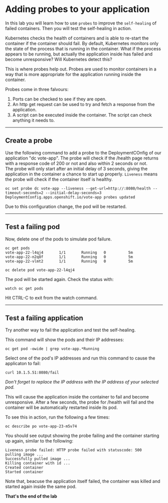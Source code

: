# Adding probes to your application

In this lab you will learn how to use `probes` to improve the `self-healing` of failed containers. Then you will
test the self-healing in action.

Kubernetes checks the health of containers and is able to re-start the
container if the container should fail.  By default, Kubernetes monitors only the state of the process that is 
running in the container.  What if the process appears to be running, but actually the application inside has failed and become unresponsive?
Will Kubernetes detect this?

This is where probes help out. 
Probes are used to monitor containers in a way that is more appropriate for the application running inside the container. 

Probes come in three falvours:

1. Ports can be checked to see if they are open.
1. An http get request can be used to try and fetch a response from the application.
1. A script can be executed inside the container.  The script can check anything it needs to.


---
## Create a probe

Use the following command to add a probe to the DeploymentCOnfig of our application "dc vote-app". The probe will check if
the /health page returns with a response code of 200 or not and also within 2 seconds or not.  
The probe will only start after an initial delay of 3 seconds, giving the application in the container a chance to start up properly. 
`Liveness` means the probe will check if the container itself is healthy.

```
oc set probe dc vote-app --liveness --get-url=http://:8080/health --timeout-seconds=2 --initial-delay-seconds=3
DeploymentConfig.apps.openshift.io/vote-app probes updated
```

Due to this configuration change, the pod will be restarted.

---
## Test a failing pod

Now, delete one of the pods to simulate pod failure. 

```
oc get pods
vote-app-22-l4qj4       1/1       Running   0          5m
vote-app-22-n2q8f       1/1       Running   0          5m
vote-app-22-vlmt2       1/1       Running   0          5m
```

```
oc delete pod vote-app-22-l4qj4
```

The pod will be started again.  Check the status with:

```
watch oc get pods
```
Hit CTRL-C to exit from the watch command.


---
## Test a failing application 

Try another way to fail the application and test the self-healing.

This command will show the pods and their IP addresses:

```
oc get pod -owide | grep vote-app.*Running 
```

Select one of the pod's IP addresses and run this command to cause the applicaton to fail:

```
curl 10.1.5.51:8080/fail
```
_Don't forget to replace the IP address with the IP address of your selected pod._

This will cause the application inside the container to fail and become unresponsive.   After a few seconds, the probe
for /health will fail and the container will be automatically restarted inside its pod.  

To see this in action, run the following a few times:

```
oc describe po vote-app-23-m5v74
```

You should see output showing the probe failing and the container starting up again, similar to the
following:

```
Liveness probe failed: HTTP probe failed with statuscode: 500
pulling image ...
Successfully pulled image ...
Killing container with id ...
Created container
Started container
```

Note that, beacuse the application itself failed, the container was killed and started again inside
the same pod.

**That's the end of the lab**

